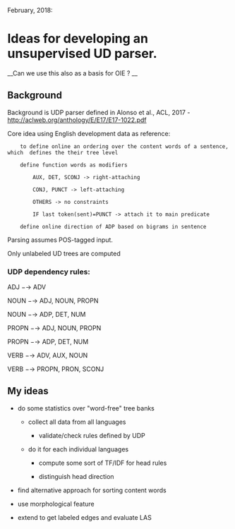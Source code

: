 February, 2018:

# Ideas for developing an unsupervised UD parser.

__Can we use this also as a basis for OIE ? __

## Background 

Background is UDP parser defined in Alonso et al., ACL, 2017 - http://aclweb.org/anthology/E/E17/E17-1022.pdf

Core idea using English development data as reference:
		
		to define online an ordering over the content words of a sentence, which  defines the their tree level
		
		define function words as modifiers
		
			AUX, DET, SCONJ -> right-attaching
			
			CONJ, PUNCT -> left-attaching
			
			OTHERS -> no constraints
			
			IF last token(sent)=PUNCT -> attach it to main predicate
		
		define online direction of ADP based on bigrams in sentence
		
Parsing assumes POS-tagged input.

Only unlabeled UD trees are computed




### UDP dependency rules:

ADJ −→ ADV

NOUN −→ ADJ, NOUN, PROPN

NOUN −→ ADP, DET, NUM

PROPN −→ ADJ, NOUN, PROPN

PROPN −→ ADP, DET, NUM

VERB −→ ADV, AUX, NOUN

VERB −→ PROPN, PRON, SCONJ


## My ideas

- do some statistics over "word-free" tree banks

	- collect all data from all languages
	
		- validate/check rules defined by UDP
	
	- do it for each individual languages
	
		- compute some sort of TF/IDF for head rules
		
		- distinguish head direction
		
- find alternative approach for sorting content words

- use morphological feature

- extend to get labeled edges and evaluate LAS
